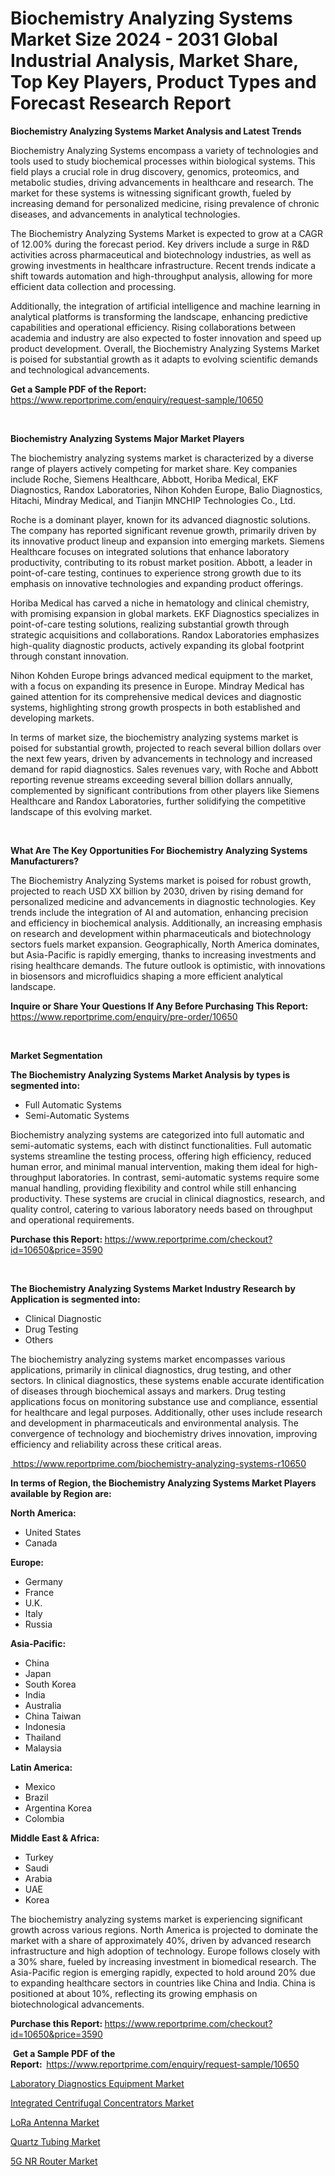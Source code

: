 <p><h1>Biochemistry Analyzing Systems Market Size 2024 - 2031 Global Industrial Analysis, Market Share, Top Key Players, Product Types and Forecast Research Report</h1></p><p><strong>Biochemistry Analyzing Systems Market Analysis and Latest Trends</strong></p>
<p><p>Biochemistry Analyzing Systems encompass a variety of technologies and tools used to study biochemical processes within biological systems. This field plays a crucial role in drug discovery, genomics, proteomics, and metabolic studies, driving advancements in healthcare and research. The market for these systems is witnessing significant growth, fueled by increasing demand for personalized medicine, rising prevalence of chronic diseases, and advancements in analytical technologies.</p><p>The Biochemistry Analyzing Systems Market is expected to grow at a CAGR of 12.00% during the forecast period. Key drivers include a surge in R&D activities across pharmaceutical and biotechnology industries, as well as growing investments in healthcare infrastructure. Recent trends indicate a shift towards automation and high-throughput analysis, allowing for more efficient data collection and processing.</p><p>Additionally, the integration of artificial intelligence and machine learning in analytical platforms is transforming the landscape, enhancing predictive capabilities and operational efficiency. Rising collaborations between academia and industry are also expected to foster innovation and speed up product development. Overall, the Biochemistry Analyzing Systems Market is poised for substantial growth as it adapts to evolving scientific demands and technological advancements.</p></p>
<p><strong>Get a Sample PDF of the Report:&nbsp;</strong> <a href="https://www.reportprime.com/enquiry/request-sample/10650?utm_campaign=1169&utm_medium=2&utm_source=Github&utm_content=ia&utm_term=10102024&utm_id=biochemistry-analyzing-systems">https://www.reportprime.com/enquiry/request-sample/10650</a></p>
<p>&nbsp;</p>
<p><strong>Biochemistry Analyzing Systems Major Market Players</strong></p>
<p><p>The biochemistry analyzing systems market is characterized by a diverse range of players actively competing for market share. Key companies include Roche, Siemens Healthcare, Abbott, Horiba Medical, EKF Diagnostics, Randox Laboratories, Nihon Kohden Europe, Balio Diagnostics, Hitachi, Mindray Medical, and Tianjin MNCHIP Technologies Co., Ltd.</p><p>Roche is a dominant player, known for its advanced diagnostic solutions. The company has reported significant revenue growth, primarily driven by its innovative product lineup and expansion into emerging markets. Siemens Healthcare focuses on integrated solutions that enhance laboratory productivity, contributing to its robust market position. Abbott, a leader in point-of-care testing, continues to experience strong growth due to its emphasis on innovative technologies and expanding product offerings.</p><p>Horiba Medical has carved a niche in hematology and clinical chemistry, with promising expansion in global markets. EKF Diagnostics specializes in point-of-care testing solutions, realizing substantial growth through strategic acquisitions and collaborations. Randox Laboratories emphasizes high-quality diagnostic products, actively expanding its global footprint through constant innovation.</p><p>Nihon Kohden Europe brings advanced medical equipment to the market, with a focus on expanding its presence in Europe. Mindray Medical has gained attention for its comprehensive medical devices and diagnostic systems, highlighting strong growth prospects in both established and developing markets. </p><p>In terms of market size, the biochemistry analyzing systems market is poised for substantial growth, projected to reach several billion dollars over the next few years, driven by advancements in technology and increased demand for rapid diagnostics. Sales revenues vary, with Roche and Abbott reporting revenue streams exceeding several billion dollars annually, complemented by significant contributions from other players like Siemens Healthcare and Randox Laboratories, further solidifying the competitive landscape of this evolving market.</p></p>
<p>&nbsp;</p>
<p><strong>What Are The Key Opportunities For Biochemistry Analyzing Systems Manufacturers?</strong></p>
<p><p>The Biochemistry Analyzing Systems market is poised for robust growth, projected to reach USD XX billion by 2030, driven by rising demand for personalized medicine and advancements in diagnostic technologies. Key trends include the integration of AI and automation, enhancing precision and efficiency in biochemical analysis. Additionally, an increasing emphasis on research and development within pharmaceuticals and biotechnology sectors fuels market expansion. Geographically, North America dominates, but Asia-Pacific is rapidly emerging, thanks to increasing investments and rising healthcare demands. The future outlook is optimistic, with innovations in biosensors and microfluidics shaping a more efficient analytical landscape.</p></p>
<p><strong>Inquire or Share Your Questions If Any Before Purchasing This Report:</strong> <a href="https://www.reportprime.com/enquiry/pre-order/10650?utm_campaign=1169&utm_medium=2&utm_source=Github&utm_content=ia&utm_term=10102024&utm_id=biochemistry-analyzing-systems">https://www.reportprime.com/enquiry/pre-order/10650</a></p>
<p>&nbsp;</p>
<p><strong>Market Segmentation</strong></p>
<p><strong>The Biochemistry Analyzing Systems Market Analysis by types is segmented into:</strong></p>
<p><ul><li>Full Automatic Systems</li><li>Semi-Automatic Systems</li></ul></p>
<p><p>Biochemistry analyzing systems are categorized into full automatic and semi-automatic systems, each with distinct functionalities. Full automatic systems streamline the testing process, offering high efficiency, reduced human error, and minimal manual intervention, making them ideal for high-throughput laboratories. In contrast, semi-automatic systems require some manual handling, providing flexibility and control while still enhancing productivity. These systems are crucial in clinical diagnostics, research, and quality control, catering to various laboratory needs based on throughput and operational requirements.</p></p>
<p><strong>Purchase this Report:&nbsp;</strong><a href="https://www.reportprime.com/checkout?id=10650&price=3590&utm_campaign=1169&utm_medium=2&utm_source=Github&utm_content=ia&utm_term=10102024&utm_id=biochemistry-analyzing-systems">https://www.reportprime.com/checkout?id=10650&price=3590</a></p>
<p>&nbsp;</p>
<p><strong>The Biochemistry Analyzing Systems Market Industry Research by Application is segmented into:</strong></p>
<p><ul><li>Clinical Diagnostic</li><li>Drug Testing</li><li>Others</li></ul></p>
<p><p>The biochemistry analyzing systems market encompasses various applications, primarily in clinical diagnostics, drug testing, and other sectors. In clinical diagnostics, these systems enable accurate identification of diseases through biochemical assays and markers. Drug testing applications focus on monitoring substance use and compliance, essential for healthcare and legal purposes. Additionally, other uses include research and development in pharmaceuticals and environmental analysis. The convergence of technology and biochemistry drives innovation, improving efficiency and reliability across these critical areas.</p></p>
<p><a href="https://www.reportprime.com/biochemistry-analyzing-systems-r10650?utm_campaign=1169&utm_medium=2&utm_source=Github&utm_content=ia&utm_term=10102024&utm_id=biochemistry-analyzing-systems">&nbsp;https://www.reportprime.com/biochemistry-analyzing-systems-r10650</a></p>
<p><strong>In terms of Region, the Biochemistry Analyzing Systems Market Players available by Region are:</strong></p>
<p>
    <p> <strong> North America: </strong>
        <ul>
            <li>United States</li>
            <li>Canada</li>
        </ul>
        </p> 
    <p> <strong> Europe: </strong>
        <ul>
            <li>Germany</li>
            <li>France</li>
            <li>U.K.</li>
            <li>Italy</li>
            <li>Russia</li>
        </ul>
        </p> 
    <p> <strong> Asia-Pacific: </strong>
        <ul>
            <li>China</li>
            <li>Japan</li>
            <li>South Korea</li>
            <li>India</li>
            <li>Australia</li>
            <li>China Taiwan</li>
            <li>Indonesia</li>
            <li>Thailand</li>
            <li>Malaysia</li>
        </ul>
        </p> 
    <p> <strong> Latin America: </strong>
        <ul>
            <li>Mexico</li>
            <li>Brazil</li>
            <li>Argentina Korea</li>
            <li>Colombia</li>
        </ul>
        </p> 
    <p> <strong> Middle East & Africa: </strong>
        <ul>
            <li>Turkey</li>
            <li>Saudi</li>
            <li>Arabia</li>
            <li>UAE</li>
            <li>Korea</li>
        </ul>
    </p>
    </p>
<p><p>The biochemistry analyzing systems market is experiencing significant growth across various regions. North America is projected to dominate the market with a share of approximately 40%, driven by advanced research infrastructure and high adoption of technology. Europe follows closely with a 30% share, fueled by increasing investment in biomedical research. The Asia-Pacific region is emerging rapidly, expected to hold around 20% due to expanding healthcare sectors in countries like China and India. China is positioned at about 10%, reflecting its growing emphasis on biotechnological advancements.</p></p>
<p><strong>Purchase this Report: </strong><a href="https://www.reportprime.com/checkout?id=10650&price=3590&utm_campaign=1169&utm_medium=2&utm_source=Github&utm_content=ia&utm_term=10102024&utm_id=biochemistry-analyzing-systems">https://www.reportprime.com/checkout?id=10650&price=3590</a></p>
<p>&nbsp;<strong>Get a Sample PDF of the Report:&nbsp;&nbsp;</strong><a href="https://www.reportprime.com/enquiry/request-sample/10650?utm_campaign=1169&utm_medium=2&utm_source=Github&utm_content=ia&utm_term=10102024&utm_id=biochemistry-analyzing-systems">https://www.reportprime.com/enquiry/request-sample/10650</a></p>
<p><strong></strong></p>
<p><p><a href="https://github.com/pizolina/Market-Research-Report-List-6/blob/main/laboratory-diagnostics-equipment-market.md?utm_campaign=1169&utm_medium=2&utm_source=Github&utm_content=ia&utm_term=10102024&utm_id=biochemistry-analyzing-systems">Laboratory Diagnostics Equipment Market</a></p><p><a href="https://github.com/mestacrmorr0gv/Market-Research-Report-List-1/blob/main/integrated-centrifugal-concentrators-market.md?utm_campaign=1169&utm_medium=2&utm_source=Github&utm_content=ia&utm_term=10102024&utm_id=biochemistry-analyzing-systems">Integrated Centrifugal Concentrators Market</a></p><p><a href="https://issuu.com/reportprime-2/docs/lora-antenna-market-size-2030.pptx_0ba74b88a83eac?utm_campaign=1169&utm_medium=2&utm_source=Github&utm_content=ia&utm_term=10102024&utm_id=biochemistry-analyzing-systems">LoRa Antenna Market</a></p><p><a href="https://www.linkedin.com/pulse/strategic-roadmap-global-quartz-tubing-market-insights-opportunities-9e2rc?utm_campaign=1169&utm_medium=2&utm_source=Github&utm_content=ia&utm_term=10102024&utm_id=biochemistry-analyzing-systems">Quartz Tubing Market</a></p><p><a href="https://issuu.com/reportprime-2/docs/5g-nr-router-market-size-2030.pptx_78ab24e65da0a7?utm_campaign=1169&utm_medium=2&utm_source=Github&utm_content=ia&utm_term=10102024&utm_id=biochemistry-analyzing-systems">5G NR Router Market</a></p></p>